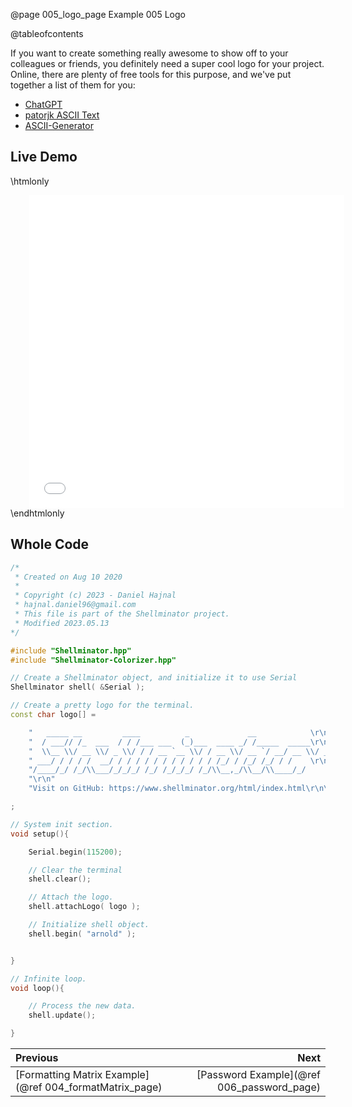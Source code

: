 @page 005_logo_page Example 005 Logo

@tableofcontents

If you want to create something really awesome to show off to your colleagues or friends, you definitely need a super cool logo for your project. Online, there are plenty of free tools for this purpose, and we've put together a list of them for you:
* [ChatGPT](https://chatgpt.com/)
* [patorjk ASCII Text](http://patorjk.com/software/taag/#p=display&f=Slant&t=Shellminator)
* [ASCII-Generator](https://ascii-generator.site/)

## Live Demo

\htmlonly
<iframe id="demoFrame" src="webExamples/005_logo.html" style="height:500px;width:100%;border:none;display:block; margin-left:30px;"></iframe>
\endhtmlonly

## Whole Code

```cpp
/*
 * Created on Aug 10 2020
 *
 * Copyright (c) 2023 - Daniel Hajnal
 * hajnal.daniel96@gmail.com
 * This file is part of the Shellminator project.
 * Modified 2023.05.13
*/

#include "Shellminator.hpp"
#include "Shellminator-Colorizer.hpp"

// Create a Shellminator object, and initialize it to use Serial
Shellminator shell( &Serial );

// Create a pretty logo for the terminal.
const char logo[] =

    "   _____ __         ____          _             __            \r\n"
    "  / ___// /_  ___  / / /___ ___  (_)___  ____ _/ /_____  _____\r\n"
    "  \\__ \\/ __ \\/ _ \\/ / / __ `__ \\/ / __ \\/ __ `/ __/ __ \\/ ___/\r\n"
    " ___/ / / / /  __/ / / / / / / / / / / / /_/ / /_/ /_/ / /    \r\n"
    "/____/_/ /_/\\___/_/_/_/ /_/ /_/_/_/ /_/\\__,_/\\__/\\____/_/     \r\n"
    "\r\n"
    "Visit on GitHub: https://www.shellminator.org/html/index.html\r\n\r\n"

;

// System init section.
void setup(){

    Serial.begin(115200);

    // Clear the terminal
    shell.clear();

    // Attach the logo.
    shell.attachLogo( logo );

    // Initialize shell object.
    shell.begin( "arnold" );


}

// Infinite loop.
void loop(){

    // Process the new data.
    shell.update();

}

```

<div class="section_buttons">
 
| Previous          |                         Next |
|:------------------|-----------------------------:|
|[Formatting Matrix Example](@ref 004_formatMatrix_page) | [Password Example](@ref 006_password_page) |
 
</div>